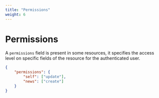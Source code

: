 ```yaml
---
title: "Permissions"
weight: 6
---
```


# Permissions

A `permissions` field is present in some resources, it specifies the
access level on specific fields of the resource for the authenticated user.

```json
{
    "permissions": {
        "self": ["update"],
        "news": ["create"]
    }
}
```
